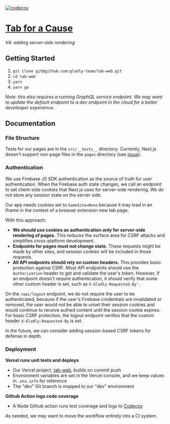 [![codecov](https://codecov.io/gh/gladly-team/tab-web/branch/master/graph/badge.svg?token=Hbjg2dNtLv)](https://codecov.io/gh/gladly-team/tab-web)

# [Tab for a Cause](https://tab.gladly.io/)
*V4: adding server-side rendering*

## Getting Started

1. `git clone git@github.com:gladly-team/tab-web.git`
2. `cd tab-web`
3. `yarn`
4. `yarn go`

*Note: this also requires a running GraphQL service endpoint. We may want to update the default endpoint to a dev endpoint in the cloud for a better develeoper experience.*

## Documentation
### File Structure
Tests for our pages are in the `src/__tests__` directory. Currently, Next.js doesn't support non-page files in the `pages` directory (see [issue](https://github.com/zeit/next.js/issues/3728#issuecomment-363964953)).

### Authentication
We use Firebase JS SDK authentication as the source of truth for user authentication. When the Firebase auth state changes, we call an endpoint to set client-side cookies that Next.js uses for server-side rendering. We do not store any session state on the server side.

Our app needs cookies set to `SameSite=None` because it may load in an iframe in the context of a browser extension new tab page.

With this approach:
* **We should use cookies as authentication *only* for server-side rendering of pages.** This reduces the surface area for CSRF attacks and simplifies cross-platform development.
* **Endpoints for pages must not change state.** These requests might be made by other sites, and session cookies will be included in those requests.
* **All API endpoints should rely on custom headers.** This provides basic protection against CSRF. Most API endpoints should use the `Authorization` header to get and validate the user's token. However, if an endpoint doesn't require authentication, it should verify that some other custom header is set, such as `X-Gladly-Requested-By'`.

On the `/api/logout` endpoint, we do not require the user to be authenticated, because if the user's Firebase credentials are invalidated or removed, the user would not be able to unset their session cookies and would continue to receive authed content until the session cookie expires. For basic CSRF protection, the logout endpoint verifies that the custom header `X-Gladly-Requested-By` is set.

In the future, we can consider adding session-based CSRF tokens for defense in depth.

### Deployment
**Vercel runs unit tests and deploys**
* Our Vercel project, [tab-web](https://vercel.com/gladly-team/tab-web), builds on commit push
* Environment variables are set in the Vercel console, and we keep values in `.env.info` for reference
* The "dev" Git branch is mapped to our "dev" environment

**Github Action logs code coverage**
* A Node Github action runs test coverage and logs to [Codecov](https://codecov.io/gh/gladly-team/tab-web)

As needed, we may want to move the workflow entirely into a CI system.
